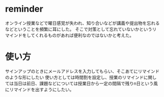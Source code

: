 # reminder
オンライン授業などで曜日感覚が失われ、知り合いなどが講義や提出物を忘れるなどということを頻繁に耳にした。
そこで対策として忘れていないかというリマインドをしてくれるものがあれば便利なのではないかと考えた。


# 使い方
サインアップのときにメールアドレスを入力してもらい、そこあてにリマインドのような形にしたい
使い方としては時間割を設定し、授業のリマインドに関しては当日は前日、課題などについては授業日から一定の間隔で残りn日という風にリマインドを出すようにしたい。
